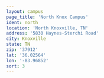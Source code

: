 ```yaml
---
layout: campus
page_title: 'North Knox Campus'
ident: north
location: 'North Knoxville, TN'
address: '5830 Haynes-Sterchi Road'
city: Knoxville
state: TN
zip: '37912'
lat: '36.02564'
lon: '-83.96852'
sort: 3
---
```

